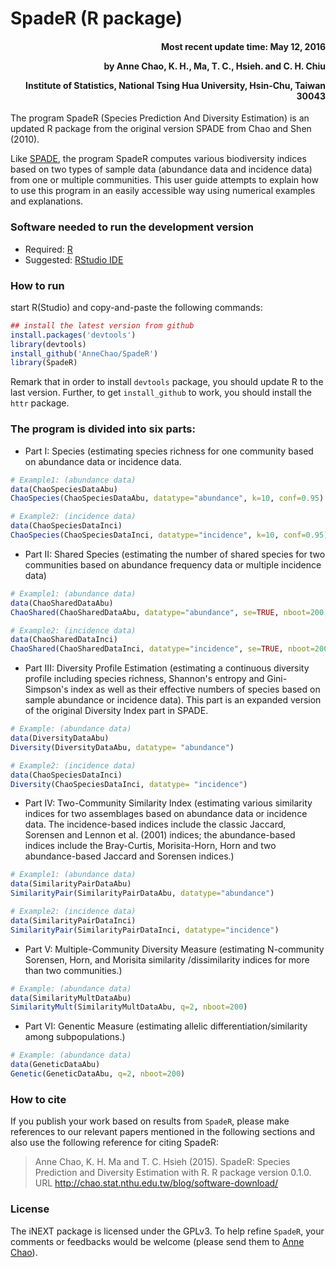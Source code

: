 <!-- README.md is generated from README.Rmd. Please edit that file -->



SpadeR (R package)
=====
<h4 style="text-align: right;">Most recent update time: May 12, 2016    

by Anne Chao, K. H., Ma, T. C., Hsieh. and C. H. Chiu

Institute of Statistics, National Tsing Hua University, Hsin-Chu, Taiwan 30043</h4>


The program SpadeR (Species Prediction And Diversity Estimation) is an updated R package from the original version SPADE from Chao and Shen (2010).

Like [SPADE](http://chao.stat.nthu.edu.tw/wordpress/software_download/), the program SpadeR computes various biodiversity indices based on two types of sample data (abundance data and incidence data) from one or multiple communities. This user guide attempts to explain how to use this program in an easily accessible way using numerical examples and explanations.


### Software needed to run the development version

-   Required: [R](https://cran.r-project.org/)
-   Suggested: [RStudio IDE](http://www.rstudio.com/ide/download/)

### How to run
start R(Studio) and copy-and-paste the following commands:


```r
## install the latest version from github
install.packages('devtools')
library(devtools)
install_github('AnneChao/SpadeR')
library(SpadeR)
```

Remark that in order to install `devtools` package, you should update R
to the last version. Further, to get `install_github` to work, you
should install the `httr` package.

### The program is divided into six parts:

- Part I: Species (estimating species richness for one community based on abundance data or incidence data.


```r
# Example1: (abundance data)
data(ChaoSpeciesDataAbu)
ChaoSpecies(ChaoSpeciesDataAbu, datatype="abundance", k=10, conf=0.95)

# Example2: (incidence data)
data(ChaoSpeciesDataInci)
ChaoSpecies(ChaoSpeciesDataInci, datatype="incidence", k=10, conf=0.95) 

```

- Part II: Shared Species (estimating the number of shared species for two communities based on abundance frequency data or multiple incidence data)

```r
# Example1: (abundance data)
data(ChaoSharedDataAbu)
ChaoShared(ChaoSharedDataAbu, datatype="abundance", se=TRUE, nboot=200, conf=0.95) 

# Example2: (incidence data)
data(ChaoSharedDataInci)
ChaoShared(ChaoSharedDataInci, datatype="incidence", se=TRUE, nboot=200, conf=0.95) 

```

- Part III: Diversity Profile Estimation (estimating a continuous diversity profile including species richness, Shannon's entropy and Gini-Simpson's index as well as their effective numbers of species based on sample abundance or incidence data). This part is an expanded version of the original Diversity Index part in SPADE. 

```r
# Example: (abundance data)
data(DiversityDataAbu)
Diversity(DiversityDataAbu, datatype= "abundance")

# Example2: (incidence data)
data(ChaoSpeciesDataInci)
Diversity(ChaoSpeciesDataInci, datatype= "incidence")

```

- Part IV: Two-Community Similarity Index (estimating various similarity indices for two assemblages based on abundance data or incidence data. The incidence-based indices include the classic Jaccard, Sorensen and Lennon et al. (2001) indices; the abundance-based indices include the Bray-Curtis, Morisita-Horn, Horn and two abundance-based Jaccard and Sorensen indices.)


```r
# Example1: (abundance data)
data(SimilarityPairDataAbu)
SimilarityPair(SimilarityPairDataAbu, datatype="abundance")

# Example2: (incidence data)
data(SimilarityPairDataInci)
SimilarityPair(SimilarityPairDataInci, datatype="incidence")
```

- Part V: Multiple-Community Diversity Measure (estimating N-community Sorensen, Horn, and Morisita similarity /dissimilarity indices for more than two communities.)


```r
# Example: (abundance data)
data(SimilarityMultDataAbu)
SimilarityMult(SimilarityMultDataAbu, q=2, nboot=200)
```

- Part VI: Genentic Measure (estimating allelic differentiation/similarity among subpopulations.)


```r
# Example: (abundance data)
data(GeneticDataAbu)
Genetic(GeneticDataAbu, q=2, nboot=200)
```

### How to cite

If you publish your work based on results from `SpadeR`, please make references to our relevant papers mentioned in the following sections and also use the following reference for citing SpadeR:

> Anne Chao, K. H. Ma and T. C. Hsieh (2015). SpadeR: Species Prediction and Diversity Estimation with R. R package version 0.1.0. URL http://chao.stat.nthu.edu.tw/blog/software-download/

### License

The iNEXT package is licensed under the GPLv3. To help refine `SpadeR`, your comments or feedbacks would be welcome (please send them to [Anne Chao](chao@stat.nthu.edu.tw)).

